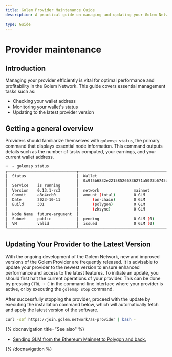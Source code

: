 ```yaml
---
title: Golem Provider Maintenance Guide
description: A practical guide on managing and updating your Golem Network provider, including wallet monitoring and node updates.

type: Guide
---
```


# Provider maintenance

## Introduction

Managing your provider efficiently is vital for optimal performance and profitability in the Golem Network. This guide covers essential management tasks such as:

- Checking your wallet address
- Monitoring your wallet's status
- Updating to the latest provider version

## Getting a general overview

Providers should familiarize themselves with `golemsp status`, the primary command that displays essential node information. This command outputs details such as the number of tasks computed, your earnings, and your current wallet address.

```bash
➜  ~ golemsp status
┌──────────────────────────────┬──────────────────────────────────────────────┬───────────────────────────┐
│  Status                      │  Wallet                                      │  Tasks                    │
│                              │  0x9f5b6832e221585266836271a5023b6745aa9409  │                           │
│  Service    is running       │                                              │  last 1h processed     0  │
│  Version    0.13.1-rc3       │  network               mainnet               │  last 1h in progress   0  │
│  Commit     a8c4ccb0         │  amount (total)        0 GLM                 │  total processed       0  │
│  Date       2023-10-11       │      (on-chain)        0 GLM                 │  (including failures)     │
│  Build      331              │      (polygon)         0 GLM                 │                           │
│                              │      (zksync)          0 GLM                 │                           │
│  Node Name  future-argument  │                                              │                           │
│  Subnet     public           │  pending               0 GLM (0)             │                           │
│  VM         valid            │  issued                0 GLM (0)             │                           │
└──────────────────────────────┴──────────────────────────────────────────────┴───────────────────────────┘
```

## Updating Your Provider to the Latest Version

With the ongoing development of the Golem Network, new and improved versions of the Golem Provider are frequently released. It is advisable to update your provider to the newest version to ensure enhanced performance and access to the latest features. To initiate an update, you should first halt the current operations of your provider. This can be done by pressing `CTRL + C` in the command-line interface where your provider is active, or by executing the `golemsp stop` command.

After successfully stopping the provider, proceed with the update by executing the installation command below, which will automatically fetch and apply the latest version of the software.

```bash
curl -sSf https://join.golem.network/as-provider | bash -
```

{% docnavigation title="See also" %}

- [Sending GLM from the Ethereum Mainnet to Polygon and back.](/docs/golem/payments/golem-token-conversion)

{% /docnavigation %}
